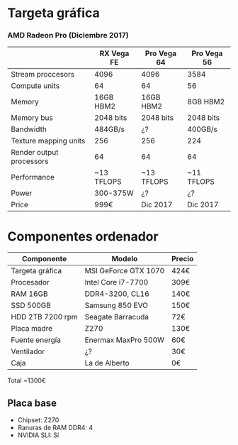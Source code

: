 # Targeta gráfica

### AMD Radeon Pro (Diciembre 2017)


| 							| RX Vega FE	| Pro Vega 64	| Pro Vega 56   |
| ------------------------- | ------------- | ------------- | ------------- |
| Stream proccesors			| 4096			| 4096			| 3584			|
| Compute units				| 64			| 64			| 56			|
| Memory					| 16GB HBM2		| 16GB HBM2		| 8GB HBM2		|
| Memory bus				| 2048 bits		| 2048 bits		| 2048 bits		|
| Bandwidth					| 484GB/s		| ¿?			| 400GB/s		|
| Texture mapping units		| 256			| 256			| 224			|
| Render output processors	| 64			| 64			| 64			|
| Performance               | ~13 TFLOPS	| ~13 TFLOPS	| ~11 TFLOPS	|
| Power						| 300-375W		| ¿?			| ¿?			|
| Price						| 999€			| Dic 2017		| Dic 2017		|

Componentes ordenador
=====================

| Componente       | Modelo               | Precio |
| ---------------- | -------------------- | ------ |
| Targeta gráfica  | MSI GeForce GTX 1070 | 424€   |
| Procesador       | Intel Core i7-7700   | 309€   |
| RAM 16GB         | DDR4-3200, CL16      | 140€   |
| SSD 500GB        | Samsung 850 EVO      | 150€   |
| HDD 2TB 7200 rpm | Seagate Barracuda    | 72€    |
| Placa madre      | Z270                 | 130€   |
| Fuente energía   | Enermax MaxPro 500W  | 60€    |
| Ventilador       | ¿?                   | 30€    |
| Caja             | La de Alberto        | 0€     |

Total ~1300€


Placa base
----------
 * Chipset: Z270
 * Ranuras de RAM DDR4: 4
 * NVIDIA SLI: Sí